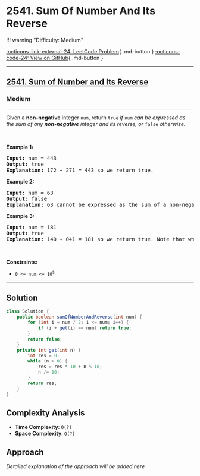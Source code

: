 # 2541. Sum Of Number And Its Reverse

!!! warning "Difficulty: Medium"

[:octicons-link-external-24: LeetCode Problem](https://leetcode.com/problems/sum-of-number-and-its-reverse/){ .md-button }
[:octicons-code-24: View on GitHub](https://github.com/RAJ8664/Leetcode/tree/master/2541-sum-of-number-and-its-reverse){ .md-button }

---

<h2><a href="https://leetcode.com/problems/sum-of-number-and-its-reverse">2541. Sum of Number and Its Reverse</a></h2><h3>Medium</h3><hr><p>Given a <strong>non-negative</strong> integer <code>num</code>, return <code>true</code><em> if </em><code>num</code><em> can be expressed as the sum of any <strong>non-negative</strong> integer and its reverse, or </em><code>false</code><em> otherwise.</em></p>

<p>&nbsp;</p>
<p><strong class="example">Example 1:</strong></p>

<pre>
<strong>Input:</strong> num = 443
<strong>Output:</strong> true
<strong>Explanation:</strong> 172 + 271 = 443 so we return true.
</pre>

<p><strong class="example">Example 2:</strong></p>

<pre>
<strong>Input:</strong> num = 63
<strong>Output:</strong> false
<strong>Explanation:</strong> 63 cannot be expressed as the sum of a non-negative integer and its reverse so we return false.
</pre>

<p><strong class="example">Example 3:</strong></p>

<pre>
<strong>Input:</strong> num = 181
<strong>Output:</strong> true
<strong>Explanation:</strong> 140 + 041 = 181 so we return true. Note that when a number is reversed, there may be leading zeros.
</pre>

<p>&nbsp;</p>
<p><strong>Constraints:</strong></p>

<ul>
	<li><code>0 &lt;= num &lt;= 10<sup>5</sup></code></li>
</ul>


---

## Solution

```java
class Solution {
    public boolean sumOfNumberAndReverse(int num) {
        for (int i = num / 2; i <= num; i++) {
            if (i + get(i) == num) return true;
        }
        return false;
    }
    private int get(int n) {
        int res = 0;
        while (n > 0) {
            res = res * 10 + n % 10;
            n /= 10;
        }
        return res;
    }
}
```

## Complexity Analysis

- **Time Complexity**: `O(?)`
- **Space Complexity**: `O(?)`

## Approach

*Detailed explanation of the approach will be added here*

